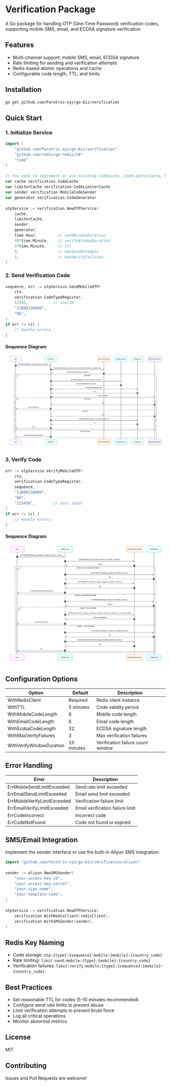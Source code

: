 # Verification Package

A Go package for handling OTP (One-Time Password) verification codes, supporting mobile SMS, email, and ECDSA signature verification.

## Features

- Multi-channel support: mobile SMS, email, ECDSA signature
- Rate limiting for sending and verification attempts
- Redis-based atomic operations and cache
- Configurable code length, TTL, and limits

## Installation

```bash
go get github.com/Paratrix-xyz/go-biz/verification
```

## Quick Start

### 1. Initialize Service

```go
import (
    "github.com/Paratrix-xyz/go-biz/verification"
    "github.com/redis/go-redis/v9"
    "time"
)

// You need to implement or use existing CodeCache, CodeLimiterCache, MobileCodeSender, CodeGenerator
var cache verification.CodeCache
var limiterCache verification.CodeLimiterCache
var sender verification.MobileCodeSender
var generator verification.CodeGenerator

otpService := verification.NewOTPService(
    cache,
    limiterCache,
    sender,
    generator,
    time.Hour,         // sendWindowDuration
    10*time.Minute,    // verifyWindowDuration
    5*time.Minute,     // ttl
    3,                 // maxSendAttempts
    3,                 // maxVerifyFailures
)
```

### 2. Send Verification Code

```go
sequence, err := otpService.SendMobileOTP(
    ctx,
    verification.CodeTypeRegister,
    12345,           // userID
    "13800138000",
    "86",
)
if err != nil {
    // Handle errors
}
```

#### Sequence Diagram

![SendMobileOTP](docs/SendMobileOTP-sequenceDiagram.png)

### 3. Verify Code

```go
err := otpService.VerifyMobileOTP(
    ctx,
    verification.CodeTypeRegister,
    sequence,
    "13800138000",
    "86",
    "123456",        // user input
)
if err != nil {
    // Handle errors
}
```

#### Sequence Diagram

![VerifyMobileOTP](docs/VerifyMobileOTP-sequenceDiagram.png)

## Configuration Options

| Option                      | Default      | Description                       |
|-----------------------------|--------------|-----------------------------------|
| WithRedisClient             | Required     | Redis client instance             |
| WithTTL                     | 5 minutes    | Code validity period              |
| WithMobileCodeLength        | 6            | Mobile code length                |
| WithEmailCodeLength         | 6            | Email code length                 |
| WithEcdsaCodeLength         | 32           | ECDSA signature length            |
| WithMaxVerifyFailures       | 3            | Max verification failures         |
| WithVerifyWindowDuration    | 10 minutes   | Verification failure count window |

## Error Handling

| Error                              | Description                       |
|------------------------------------|-----------------------------------|
| ErrMobileSendLimitExceeded         | Send rate limit exceeded          |
| ErrEmailSendLimitExceeded          | Email send limit exceeded         |
| ErrMobileVerifyLimitExceeded       | Verification failure limit        |
| ErrEmailVerifyLimitExceeded        | Email verification failure limit  |
| ErrCodeIncorrect                   | Incorrect code                    |
| ErrCodeNotFound                    | Code not found or expired         |

## SMS/Email Integration

Implement the sender interface or use the built-in Aliyun SMS integration:

```go
import "github.com/Paratrix-xyz/go-biz/verification/aliyun"

sender := aliyun.NewSMSSender(
    "your-access-key-id",
    "your-access-key-secret",
    "your-sign-name",
    "your-template-code",
)

otpService := verification.NewOTPService(
    verification.WithRedisClient(redisClient),
    verification.WithSMSSender(sender),
)
```

## Redis Key Naming

- Code storage: `otp:{type}:{sequence}:mobile:{mobile}:{country_code}`
- Rate limiting: `limit:send:mobile:{type}:{mobile}:{country_code}`
- Verification failures: `limit:verify:mobile:{type}:{sequence}:{mobile}:{country_code}`

## Best Practices

- Set reasonable TTL for codes (5-10 minutes recommended)
- Configure send rate limits to prevent abuse
- Limit verification attempts to prevent brute force
- Log all critical operations
- Monitor abnormal metrics

## License

MIT

## Contributing

Issues and Pull Requests are welcome!

